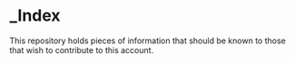# _Index
This repository holds pieces of information that should be known to those that wish to contribute to this account.
